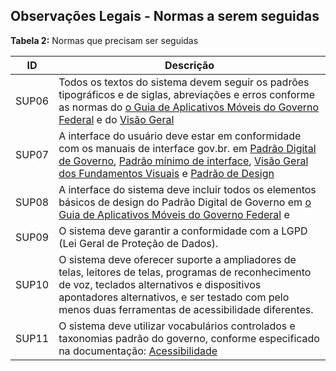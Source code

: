 ## Observações Legais - Normas a serem seguidas


**Tabela 2:** Normas que precisam ser seguidas

| ID    | Descrição                                                                                                                                                                                                                                                                  |
| ----- | ------------------------------------------------------------------------------------------------------------------------------------------------------------|
| SUP06 |  Todos os textos do sistema devem seguir os padrões tipográficos e de siglas, abreviações e erros conforme as normas do  [o Guia de Aplicativos Móveis do Governo Federal](https://www.gov.br/governodigital/pt-br/estrategias-e-governanca-digital/transformacao-digital/ferramentas/unificacao-de-canais/guia-de-apps )   e do [Visão Geral](https://www.gov.br/ds/guias/visao-geral )     |
| SUP07 | A interface do usuário deve estar em conformidade com os manuais de interface gov.br. em [Padrão Digital de Governo](https://www.gov.br/ds/home ), [Padrão mínimo de interface](https://www.gov.br/ds/introducao/padrao-minimo ), [Visão Geral dos Fundamentos Visuais](https://www.gov.br/ds/fundamentos-visuais/visao-geral ) e [Padrão de Design](https://www.gov.br/ds/padroes/visao-geral )  |
| SUP08 |  A interface do sistema deve incluir todos os elementos básicos de design do Padrão Digital de Governo em  [o Guia de Aplicativos Móveis do Governo Federal](https://www.gov.br/governodigital/pt-br/estrategias-e-governanca-digital/transformacao-digital/ferramentas/unificacao-de-canais/guia-de-apps ) e    |
| SUP09 |  O sistema deve garantir a conformidade com a LGPD (Lei Geral de Proteção de Dados).                      |
| SUP10 |  O sistema deve oferecer suporte a ampliadores de telas, leitores de telas, programas de reconhecimento de voz, teclados alternativos e dispositivos apontadores alternativos, e ser testado com pelo menos duas ferramentas de acessibilidade diferentes.                       |
| SUP11 | O sistema deve utilizar vocabulários controlados e taxonomias padrão do governo, conforme especificado na documentação: [Acessibilidade](https://www.gov.br/ds/acessibilidade ) |
